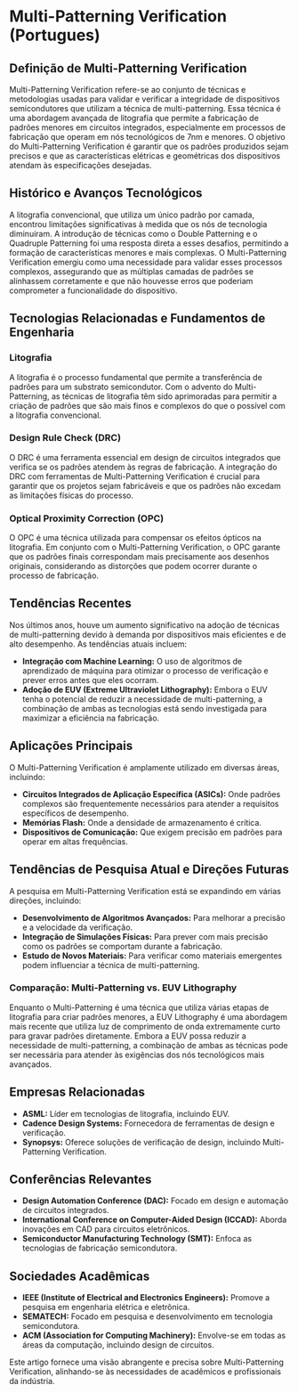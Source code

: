 # Multi-Patterning Verification (Portugues)

## Definição de Multi-Patterning Verification

Multi-Patterning Verification refere-se ao conjunto de técnicas e metodologias usadas para validar e verificar a integridade de dispositivos semicondutores que utilizam a técnica de multi-patterning. Essa técnica é uma abordagem avançada de litografia que permite a fabricação de padrões menores em circuitos integrados, especialmente em processos de fabricação que operam em nós tecnológicos de 7nm e menores. O objetivo do Multi-Patterning Verification é garantir que os padrões produzidos sejam precisos e que as características elétricas e geométricas dos dispositivos atendam às especificações desejadas.

## Histórico e Avanços Tecnológicos

A litografia convencional, que utiliza um único padrão por camada, encontrou limitações significativas à medida que os nós de tecnologia diminuíram. A introdução de técnicas como o Double Patterning e o Quadruple Patterning foi uma resposta direta a esses desafios, permitindo a formação de características menores e mais complexas. O Multi-Patterning Verification emergiu como uma necessidade para validar esses processos complexos, assegurando que as múltiplas camadas de padrões se alinhassem corretamente e que não houvesse erros que poderiam comprometer a funcionalidade do dispositivo.

## Tecnologias Relacionadas e Fundamentos de Engenharia

### Litografia

A litografia é o processo fundamental que permite a transferência de padrões para um substrato semicondutor. Com o advento do Multi-Patterning, as técnicas de litografia têm sido aprimoradas para permitir a criação de padrões que são mais finos e complexos do que o possível com a litografia convencional.

### Design Rule Check (DRC)

O DRC é uma ferramenta essencial em design de circuitos integrados que verifica se os padrões atendem às regras de fabricação. A integração do DRC com ferramentas de Multi-Patterning Verification é crucial para garantir que os projetos sejam fabricáveis e que os padrões não excedam as limitações físicas do processo.

### Optical Proximity Correction (OPC)

O OPC é uma técnica utilizada para compensar os efeitos ópticos na litografia. Em conjunto com o Multi-Patterning Verification, o OPC garante que os padrões finais correspondam mais precisamente aos desenhos originais, considerando as distorções que podem ocorrer durante o processo de fabricação.

## Tendências Recentes

Nos últimos anos, houve um aumento significativo na adoção de técnicas de multi-patterning devido à demanda por dispositivos mais eficientes e de alto desempenho. As tendências atuais incluem:

- **Integração com Machine Learning:** O uso de algoritmos de aprendizado de máquina para otimizar o processo de verificação e prever erros antes que eles ocorram.
- **Adoção de EUV (Extreme Ultraviolet Lithography):** Embora o EUV tenha o potencial de reduzir a necessidade de multi-patterning, a combinação de ambas as tecnologias está sendo investigada para maximizar a eficiência na fabricação.

## Aplicações Principais

O Multi-Patterning Verification é amplamente utilizado em diversas áreas, incluindo:

- **Circuitos Integrados de Aplicação Específica (ASICs):** Onde padrões complexos são frequentemente necessários para atender a requisitos específicos de desempenho.
- **Memórias Flash:** Onde a densidade de armazenamento é crítica.
- **Dispositivos de Comunicação:** Que exigem precisão em padrões para operar em altas frequências.

## Tendências de Pesquisa Atual e Direções Futuras

A pesquisa em Multi-Patterning Verification está se expandindo em várias direções, incluindo:

- **Desenvolvimento de Algoritmos Avançados:** Para melhorar a precisão e a velocidade da verificação.
- **Integração de Simulações Físicas:** Para prever com mais precisão como os padrões se comportam durante a fabricação.
- **Estudo de Novos Materiais:** Para verificar como materiais emergentes podem influenciar a técnica de multi-patterning.

### Comparação: Multi-Patterning vs. EUV Lithography

Enquanto o Multi-Patterning é uma técnica que utiliza várias etapas de litografia para criar padrões menores, a EUV Lithography é uma abordagem mais recente que utiliza luz de comprimento de onda extremamente curto para gravar padrões diretamente. Embora a EUV possa reduzir a necessidade de multi-patterning, a combinação de ambas as técnicas pode ser necessária para atender às exigências dos nós tecnológicos mais avançados.

## Empresas Relacionadas

- **ASML:** Líder em tecnologias de litografia, incluindo EUV.
- **Cadence Design Systems:** Fornecedora de ferramentas de design e verificação.
- **Synopsys:** Oferece soluções de verificação de design, incluindo Multi-Patterning Verification.

## Conferências Relevantes

- **Design Automation Conference (DAC):** Focado em design e automação de circuitos integrados.
- **International Conference on Computer-Aided Design (ICCAD):** Aborda inovações em CAD para circuitos eletrônicos.
- **Semiconductor Manufacturing Technology (SMT):** Enfoca as tecnologias de fabricação semicondutora.

## Sociedades Acadêmicas

- **IEEE (Institute of Electrical and Electronics Engineers):** Promove a pesquisa em engenharia elétrica e eletrônica.
- **SEMATECH:** Focado em pesquisa e desenvolvimento em tecnologia semicondutora.
- **ACM (Association for Computing Machinery):** Envolve-se em todas as áreas da computação, incluindo design de circuitos.

Este artigo fornece uma visão abrangente e precisa sobre Multi-Patterning Verification, alinhando-se às necessidades de acadêmicos e profissionais da indústria.